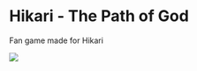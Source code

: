 # Hikari - The Path of God
Fan game made for Hikari

<img src="https://cdn.discordapp.com/attachments/845301058016116756/938568317520723968/ezgif.com-gif-maker.gif" />
